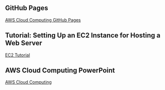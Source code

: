## GitHub Pages

[AWS Cloud Computing GitHub Pages](https://nickpaterson.github.io/AWS-Cloud-Computing/)

## Tutorial: Setting Up an EC2 Instance for Hosting a Web Server

[EC2 Tutorial](EC2-Tutorial.md)

## AWS Cloud Computing PowerPoint 

[AWS Cloud Computing](AWS-Cloud-Computing-PowerPoint.md)
